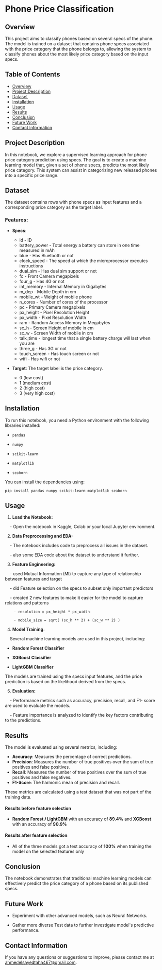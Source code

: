 # **Phone Price Classification**

  

## Overview

This project aims to classify phones based on several specs of the phone. The model is trained on a dataset that contains phone specs associated with the price category that the phone belongs to, allowing the system to classify phones about the most likely price category based on the input specs.

## Table of Contents

- [Overview](#overview)
- [Project Description](#project-description)
- [Dataset](#dataset)
- [Installation](#installation)
- [Usage](#usage)
- [Results](#results)
- [Conclusion](#conclusion)
- [Future Work](#future-work)
- [Contact Information](#contact-information)


## Project Description

In this notebook, we explore a supervised learning approach for phone price category prediction using specs. The goal is to create a machine learning model that, given a set of phone specs, predicts the most likely price category. This system can assist in categorizing new released phones into a specific price range.

## Dataset

The dataset contains rows with phone specs as input features and a corresponding price category as the target label.

### Features:

- **Specs**:
	-  id - ID
	- battery_power - Total energy a battery can store in one time measured in mAh
	- blue - Has Bluetooth or not
	- clock_speed - The speed at which the microprocessor executes instructions
	- dual_sim - Has dual sim support or not
	- fc - Front Camera megapixels
	- four_g - Has 4G or not
	- int_memory - Internal Memory in Gigabytes
	- m_dep - Mobile Depth in cm
	- mobile_wt - Weight of mobile phone
	- n_cores - Number of cores of the processor
	- pc - Primary Camera megapixels
	- px_height - Pixel Resolution Height
	- px_width - Pixel Resolution Width
	- ram - Random Access Memory in Megabytes
	- sc_h - Screen Height of mobile in cm
	- sc_w - Screen Width of mobile in cm
	- talk_time - longest time that a single battery charge will last when you are
	- three_g - Has 3G or not
	- touch_screen - Has touch screen or not
	- wifi - Has wifi or not

- **Target**: The target label is the price category.
	- 0 (low cost)
	- 1 (medium cost)
	- 2 (high cost)
	- 3 (very high cost)

## **Installation**

  

To run this notebook, you need a Python environment with the following libraries installed:

  

- `pandas`

- `numpy`

- `scikit-learn`

- `matplotlib`

- `seaborn`

  

You can install the dependencies using:

  

`pip install pandas numpy scikit-learn matplotlib seaborn`

  

## **Usage**

  

1. **Load the Notebook:**

    - Open the notebook in Kaggle, Colab or your local Jupyter environment.

2. **Data Preprocessing and EDA:**

    - The notebook includes code to preprocess all issues in the dataset.

    - also some EDA code about the dataset to understand it further.

3. **Feature Engineering:**

    - used Mutual Information (MI) to capture any type of relationship between features and target

    - did Feature selection on the specs to subset only important predictors

    - created 2 new features to make it easier for the model to capture relations and patterns

	    - resolution = px_height * px_width

	    - mobile_size = sqrt( (sc_h ** 2) + (sc_w ** 2) )
	


4. **Model Training:**

    Several machine learning models are used in this project, including:
    
   - **Random Forest Classifier**

   - **XGBoost Classifier**

   - **LightGBM Classifier**

 The models are trained using the specs input features, and the price prediction is based on the likelihood derived from the specs.

  

5. **Evaluation:**

    - Performance metrics such as accuracy, precision, recall, and F1- score are used to evaluate the models.

    - Feature importance is analyzed to identify the key factors contributing to the predictions.

  

## **Results**
The model is evaluated using several metrics, including:

- **Accuracy**: Measures the percentage of correct predictions.
- **Precision**: Measures the number of true positives over the sum of true positives and false positives.
- **Recall**: Measures the number of true positives over the sum of true positives and false negatives.
- **F1-Score**: The harmonic mean of precision and recall.

These metrics are calculated using a test dataset that was not part of the training data.

#### Results before feature selection
- **Random Forest / LightGBM** with an accuracy of **89.4%** and **XGBoost** with an accuracy of **90.9%**

#### Results after feature selection
- All of the three models got a test accuracy of **100%** when training the model on the selected features only
## **Conclusion**

  
The notebook demonstrates that traditional machine learning models can effectively predict the price category of a phone based on its published specs.
  

## **Future Work**

  

- Experiment with other advanced models, such as Neural Networks.

- Gather more diverse Test data to further investigate model's predictive performance.

  
## **Contact Information**

  

If you have any questions or suggestions to improve, please contact me at ahmedelsayedtaha467@gmail.com.
